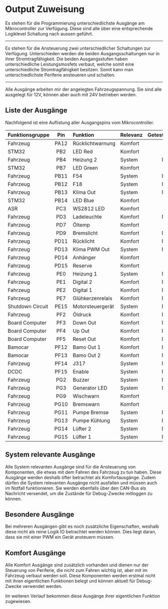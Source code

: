 # **Output Zuweisung**

Es stehen für die Programmierung unterschiedlichste Ausgänge am Mikrocontroller zur
Verfügung. Diese sind alle über eine entsprechende Logiklevel Schaltung nach aussen
geführt.

---

Es stehen für die Ansteuerung zwei unterschiedlicher Schaltungen zur Verfügung.
Unterschieden werden die beiden Ausgangsschaltungen nur in ihrer Stromtragfähigkeit.
Die beiden Ausgangsstufen haben unterschiedliche Leistungsmosfets verbaut, welche
somit eine unterschiedliche Stromtragfähigkeit besitzen. Somit kann man
unterschiedlichste Periferie ansteueren und schalten.

---

Alle Ausgänge arbeiten mir der angelegten Fahrzeugspannung. Sie sind alle ausgelegt
für 12V, können aber auch mit 24V betrieben werden.


## Liste der Ausgänge

Nachfolgend ist eine Auflistung aller Ausgangspins vom Mikrocontroller.

| Funktionsgruppe | Pin | Funktion | Relevanz | Getestet |
|:--------------- |:---:|:-------- |:-------- | --------:|
| Fahrzeug | PA12 | Rücklichtwarnung | Komfort | Ja |
| STM32 | PB2 | LED Red | Komfort | Ja |
| Fahrzeug | PB4 | Heizung 2 | System | No |
| STM32 | PB7 | LED Green | Komfort | Ja |
| Fahrzeug | PB11 | F54 | System | No |
| Fahrzeug | PB12 | F18 | System | No |
| Fahrzeug | PB13 | Klima Out | System | No |
| STM32 | PB14 | LED Blue | Komfort | Ja |
| ASR | PC3 | WS2812 LED | Komfort | Ja |
| Fahrzeug | PD3 | Ladeleuchte | Komfort | No |
| Fahrzeug | PD7 | Öltemp | Komfort | Ja |
| Fahrzeug | PD9 | Bremslicht | Komfort | No |
| Fahrzeug | PD11 | Rücklicht | Komfort | No |
| Fahrzeug | PD13 | Klima PWM Out | System | No |
| Fahrzeug | PD14 | Anhänger | Komfort | Ja |
| Fahrzeug | PD15 | Reserve | Komfort | Ja |
| Fahrzeug | PE0 | Heizung 1 | System | No |
| Fahrzeug | PE1 | Digital 2 | Komfort | No |
| Fahrzeug | PE2 | Digital 1 | Komfort | No |
| Fahrzeug | PE7 | Glühkerzenrelais | Komfort | No |
| Shutdown Circuit | PE15 | Motorsteuergerät | System | No |
| Fahrzeug | PF2 | Öldruck | Komfort | No |
| Board Computer | PF3 | Down Out | Komfort | No |
| Board Computer | PF4 | Up Out | Komfort | No |
| Board Computer | PF5 | Reset Out | Komfort | No |
| Bamocar | PF12 | Bamo Out 1 | Komfort | No |
| Bamocar | PF13 | Bamo Out 2 | Komfort | No |
| Fahrzeug | PF14 | J317 | System | No |
| DCDC | PF15 | Enable | System | No |
| Fahrzeug | PG2 | Buzzer | System | No |
| Fahrzeug | PG3 | Generator LED | System | No |
| Fahrzeug | PG9 | Wischwarn | Komfort | Ja |
| Fahrzeug | PG10 | Bremswarn | Komfort | Ja |
| Fahrzeug | PG11 | Pumpe Bremse | System | No |
| Fahrzeug | PG13 | Pumpe Kühlung | System | No |
| Fahrzeug | PG14 | Lüfter 2 | System | No |
| Fahrzeug | PG15 | Lüfter 1 | System | No |


## System relevante Ausgänge

Alle System relevanten Ausgänge sind für die Ansteuerung von Komponenten, die etwas mit dem
Fahren des Fahrzeug zu tun haben. Diese Ausgänge werden deshalb öfter betrachtet als
Komfortausgänge. Zudem dürfen die System relevanten Ausgänge nicht ausfallen und müssen
auch im Notfall funktionieren. Sie werden ebenfalls über den CAN-Bus als Nachricht versendet,
um die Zustände für Debug-Zwecke mitloggen zu können.


## Besondere Ausgänge

Bei mehreren Ausgängen gibt es noch zusätzliche Eigenschaften, weshalb diese nicht als
reine Logik IO betrachtet werden können. Dies liegt daran, dass sie mit einer PWM ein
Gerät ansteuern müssen.


## Komfort Ausgänge
Alle Komfort Ausgänge sind zusätzlich vorhanden und dienen nur der Steuerung von Periferie,
die nicht zum Fahren wichtig ist, aber mit im Fahrzeug verbaut werden soll. Diese Komponenten
werden erstmal nicht mit ihren eigentlichen Funktionen belegt und können aktuell für
Debug-Zwecke verwendet werden.

Im weiteren Verlauf bekommen diese Ausgänge ihrer eigentlichen Funktion zugewiesen.